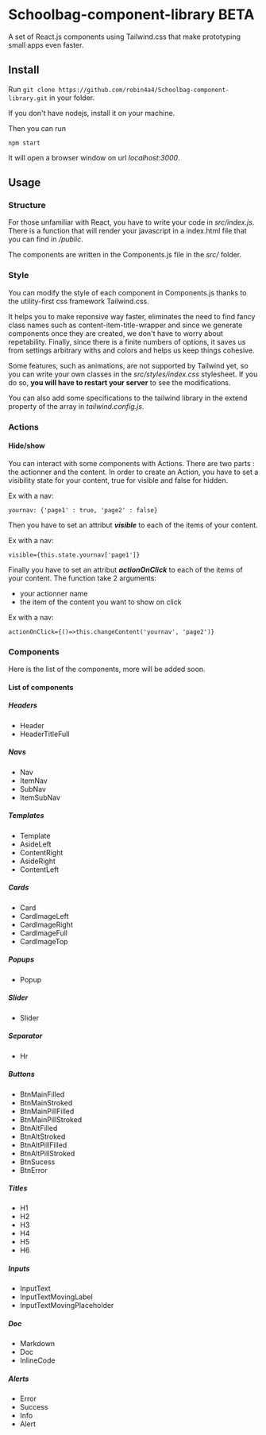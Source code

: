 # Schoolbag-component-library BETA
A set of React.js components using Tailwind.css that make prototyping small apps even faster.

## Install

Run ``git clone https://github.com/robin4a4/Schoolbag-component-library.git`` in your folder.

If you don't have nodejs, install it on your machine.

Then you can run 

``npm start``

It will open a browser window on url *localhost:3000*.

## Usage
### Structure
For those unfamiliar with React, you have to write your code in *src/index.js*. There is a function that will render your javascript in a index.html file that you can find in */public*.

The components are written in the Components.js file in the *src/* folder.

### Style
You can modify the style of each component in Components.js thanks to the utility-first css framework Tailwind.css. 

It helps you to make reponsive way faster, eliminates the need to find fancy class names such as content-item-title-wrapper and since we generate components once they are created, we don't have to worry about repetability. Finally, since there is a finite numbers of options, it saves us from settings arbitrary withs and colors and helps us keep things cohesive.

Some features, such as animations, are not supported by Tailwind yet, so you can write your own classes in the *src/styles/index.css* stylesheet. If you do so, **you will have to restart your server**  to see the modifications.

You can also add some specifications to the tailwind library in the extend property of the array in *tailwind.config.js*. 

### Actions

#### Hide/show
You can interact with some components with Actions. There are two parts : the actionner and the content. In order to create an Action, you have to set a visibility state for your content, true for visible and false for hidden.

Ex with a nav: 
```
yournav: {'page1' : true, 'page2' : false}
```

Then you have to set an attribut ***visible*** to each of the items of your content.

Ex with a nav:
```
visible={this.state.yournav['page1']}
```

Finally you have to set an attribut ***actionOnClick*** to each of the items of your content. The function take 2 arguments:
- your actionner name
- the item of the content you want to show on click

Ex with a nav:
```
actionOnClick={()=>this.changeContent('yournav', 'page2')}
```



### Components
Here is the list of the components, more will be added soon.


#### List of components
##### Headers
- Header
- HeaderTitleFull

##### Navs
- Nav
- ItemNav
- SubNav
- ItemSubNav

##### Templates
- Template
- AsideLeft
- ContentRight
- AsideRight
- ContentLeft

##### Cards
- Card
- CardImageLeft
- CardImageRight
- CardImageFull
- CardImageTop

##### Popups
- Popup

##### Slider
- Slider

##### Separator
- Hr
##### Buttons
- BtnMainFilled
- BtnMainStroked
- BtnMainPillFilled
- BtnMainPillStroked
- BtnAltFilled
- BtnAltStroked
- BtnAltPillFilled
- BtnAltPillStroked
- BtnSucess
- BtnError

##### Titles
- H1
- H2
- H3
- H4
- H5
- H6

##### Inputs
- InputText
- InputTextMovingLabel
- InputTextMovingPlaceholder

##### Doc
- Markdown
- Doc
- InlineCode

##### Alerts
- Error
- Success
- Info
- Alert

